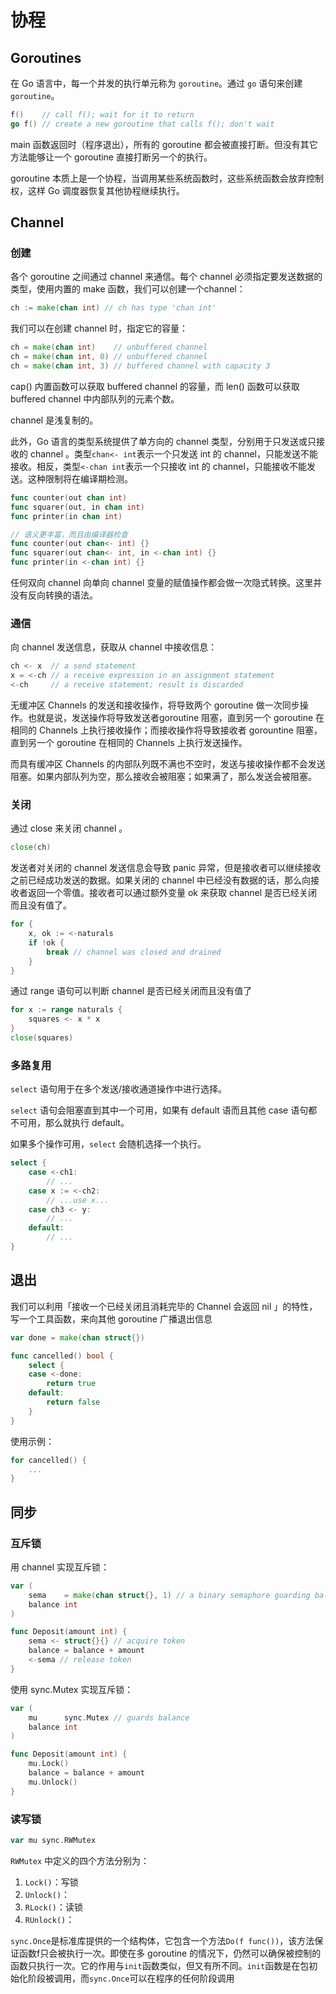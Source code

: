 # 协程

## Goroutines

在 Go 语言中，每一个并发的执行单元称为 `goroutine`。通过 `go` 语句来创建 `goroutine`。

~~~go
f()    // call f(); wait for it to return
go f() // create a new goroutine that calls f(); don't wait
~~~

main 函数返回时（程序退出），所有的 goroutine 都会被直接打断。但没有其它方法能够让一个 goroutine 直接打断另一个的执行。

goroutine 本质上是一个协程，当调用某些系统函数时，这些系统函数会放弃控制权，这样 Go 调度器恢复其他协程继续执行。

## Channel

### 创建

各个 goroutine 之间通过 channel 来通信。每个 channel 必须指定要发送数据的类型，使用内置的 make 函数，我们可以创建一个channel：

~~~go
ch := make(chan int) // ch has type 'chan int'
~~~

我们可以在创建 channel 时，指定它的容量：

~~~go
ch = make(chan int)    // unbuffered channel
ch = make(chan int, 0) // unbuffered channel
ch = make(chan int, 3) // buffered channel with capacity 3
~~~

cap() 内置函数可以获取 buffered channel 的容量，而 len() 函数可以获取 buffered channel 中内部队列的元素个数。

channel 是浅复制的。

此外，Go 语言的类型系统提供了单方向的 channel 类型，分别用于只发送或只接收的 channel 。类型`chan<- int`表示一个只发送 int 的 channel，只能发送不能接收。相反，类型`<-chan int`表示一个只接收 int 的 channel，只能接收不能发送。这种限制将在编译期检测。

~~~go
func counter(out chan int)
func squarer(out, in chan int)
func printer(in chan int)

// 语义更丰富，而且由编译器检查
func counter(out chan<- int) {}
func squarer(out chan<- int, in <-chan int) {}
func printer(in <-chan int) {}
~~~

任何双向 channel 向单向 channel 变量的赋值操作都会做一次隐式转换。这里并没有反向转换的语法。

### 通信

向 channel 发送信息，获取从 channel 中接收信息：

~~~go
ch <- x  // a send statement
x = <-ch // a receive expression in an assignment statement
<-ch     // a receive statement; result is discarded
~~~

无缓冲区 Channels 的发送和接收操作，将导致两个 goroutine 做一次同步操作。也就是说，发送操作将导致发送者goroutine 阻塞，直到另一个 goroutine 在相同的 Channels 上执行接收操作；而接收操作将导致接收者 gorountine 阻塞，直到另一个 goroutine 在相同的 Channels 上执行发送操作。

而具有缓冲区 Channels 的内部队列既不满也不空时，发送与接收操作都不会发送阻塞。如果内部队列为空，那么接收会被阻塞；如果满了，那么发送会被阻塞。



### 关闭

通过 close 来关闭 channel 。

~~~go
close(ch)
~~~

发送者对关闭的 channel 发送信息会导致 panic 异常，但是接收者可以继续接收之前已经成功发送的数据。如果关闭的 channel 中已经没有数据的话，那么向接收者返回一个零值。接收者可以通过额外变量 ok 来获取 channel 是否已经关闭而且没有值了。

~~~go 
for {
    x, ok := <-naturals
    if !ok {
        break // channel was closed and drained
    }
}
~~~

通过 range 语句可以判断 channel 是否已经关闭而且没有值了

~~~go
for x := range naturals {
    squares <- x * x
}
close(squares)
~~~



### 多路复用

`select` 语句用于在多个发送/接收通道操作中进行选择。

`select` 语句会阻塞直到其中一个可用，如果有 default 语而且其他 case 语句都不可用，那么就执行 default。

如果多个操作可用，`select` 会随机选择一个执行。

~~~go
select {
    case <-ch1:
        // ...
    case x := <-ch2:
        // ...use x...
    case ch3 <- y:
        // ...
    default:
        // ...
}
~~~



## 退出

我们可以利用「接收一个已经关闭且消耗完毕的 Channel 会返回 nil 」的特性，写一个工具函数，来向其他 goroutine 广播退出信息

~~~go
var done = make(chan struct{})

func cancelled() bool {
    select {
    case <-done:
        return true
    default:
        return false
    }
}
~~~

使用示例：

~~~go
for cancelled() {
    ...
}
~~~



## 同步

### 互斥锁

用 channel 实现互斥锁：

~~~go
var (
    sema    = make(chan struct{}, 1) // a binary semaphore guarding balance
    balance int
)

func Deposit(amount int) {
    sema <- struct{}{} // acquire token
    balance = balance + amount
    <-sema // release token
}
~~~

使用 sync.Mutex 实现互斥锁：

~~~go
var (
    mu      sync.Mutex // guards balance
    balance int
)

func Deposit(amount int) {
    mu.Lock()
    balance = balance + amount
    mu.Unlock()
}
~~~



### 读写锁

~~~go
var mu sync.RWMutex
~~~

`RWMutex` 中定义的四个方法分别为：

1. `Lock()`：写锁
2. `Unlock()`：
3. `RLock()`：读锁 
4. `RUnlock()`： 





`sync.Once`是标准库提供的一个结构体，它包含一个方法`Do(f func())`，该方法保证函数f只会被执行一次。即使在多 goroutine 的情况下，仍然可以确保被控制的函数只执行一次。它的作用与`init`函数类似，但又有所不同。`init`函数是在包初始化阶段被调用，而`sync.Once`可以在程序的任何阶段调用

